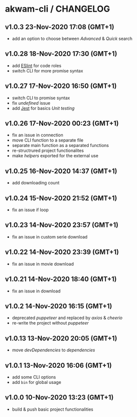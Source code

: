 # akwam-cli / CHANGELOG

## v1.0.3 23-Nov-2020 17:08 (GMT+1)

- add an option to choose between _Advanced_ & _Quick_ search

## v1.0.28 18-Nov-2020 17:30 (GMT+1)

- add [ESlint](https://eslint.org/) for code roles
- switch CLI for more promise syntax

## v1.0.27 17-Nov-2020 16:50 (GMT+1)

- switch CLI to promise syntax
- fix _undefined_ issue
- add [Jest](https://jestjs.io/) for basics _Unit testing_

## v1.0.26 17-Nov-2020 00:23 (GMT+1)

- fix an issue in connection
- move CLI function to a separate file
- separate main function as a separated functions
- re-structrured project functionalites
- make _helpers_ exported for the external use

## v1.0.25 16-Nov-2020 14:37 (GMT+1)

- add downloading count

## v1.0.24 15-Nov-2020 21:52 (GMT+1)

- fix an issue if loop

## v1.0.23 14-Nov-2020 23:57 (GMT+1)

- fix an issue in custom serie download

## v1.0.22 14-Nov-2020 23:39 (GMT+1)

- fix an issue in movie download

## v1.0.21 14-Nov-2020 18:40 (GMT+1)

- fix an issue in download

## v1.0.2 14-Nov-2020 16:15 (GMT+1)

- deprecated _puppeteer_ and replaced by _axios_ & _cheerio_
- re-write the project without _puppeteer_

## v1.0.13 13-Nov-2020 20:05 (GMT+1)

- move _devDependencies_ to _dependencies_

## v1.0.1 13-Nov-2020 16:06 (GMT+1)

- add some CLI options
- add `bin` for global usage

## v1.0.0 10-Nov-2020 13:23 (GMT+1)

- build & push basic project functionalities
